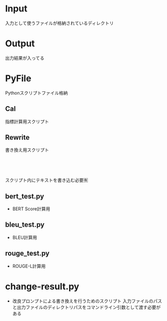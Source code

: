 # Input
入力として使うファイルが格納されているディレクトリ
# Output
出力結果が入ってる
# PyFile
Pythonスクリプトファイル格納
## Cal
指標計算用スクリプト
## Rewrite
書き換え用スクリプト
## 　
スクリプト内にテキストを書き込む必要🈶
## bert_test.py
- BERT Score計算用    
## bleu_test.py
- BLEU計算用
## rouge_test.py
- ROUGE-L計算用

# change-result.py
- 改良プロンプトによる書き換えを行うためのスクリプト
入力ファイルのパスと出力ファイルのディレクトリパスをコマンドライン引数として渡す必要がある
